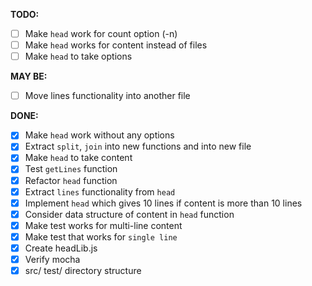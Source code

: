 **TODO:**
- [ ] Make `head` work for count option (-n)
- [ ] Make `head` works for content instead of files
- [ ] Make `head` to take options

**MAY BE:**
- [ ] Move lines functionality into another file

**DONE:**
- [x] Make `head` work without any options
- [x] Extract `split`, `join` into new functions and into new file
- [x] Make `head` to take content
- [x] Test `getLines` function
- [x] Refactor `head` function
- [x] Extract `lines` functionality from `head`
- [x] Implement `head` which gives 10 lines if content is more than 10 lines
- [x] Consider data structure of content in `head` function
- [x] Make test works for multi-line content
- [x] Make test that works for `single line`
- [x] Create headLib.js
- [x] Verify mocha
- [x] src/ test/ directory structure
